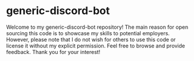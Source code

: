 # generic-discord-bot

Welcome to my generic-discord-bot repository! The main reason for open sourcing this code is to showcase my skills to potential employers. However, please note that I do not wish for others to use this code or license it without my explicit permission. Feel free to browse and provide feedback. Thank you for your interest!
